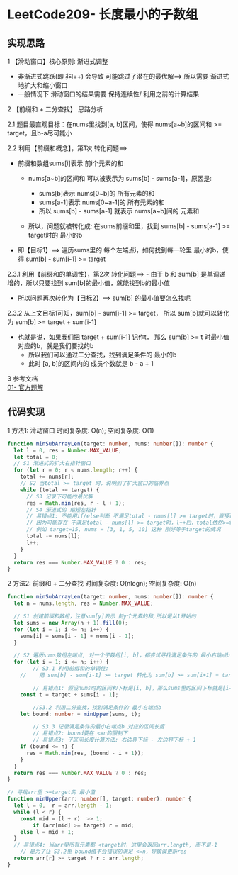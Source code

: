 # LeetCode209- 长度最小的子数组

## 实现思路

1 【滑动窗口】核心原则: 渐进式调整
  - 非渐进式跳跃(即 非l++) 会导致 可能跳过了潜在的最优解==> 所以需要 渐进式地扩大和缩小窗口
  - 一般情况下 滑动窗口的结果需要 保持连续性/ 利用之前的计算结果


2 【前缀和 + 二分查找】 思路分析

2.1 题目最直观目标：在nums里找到[a, b]区间，使得 nums[a~b]的区间和 >= target，且b-a尽可能小


2.2 利用【前缀和概念】，第1次 转化问题==>
  - 前缀和数组sums[i]表示 前i个元素的和
	- nums[a~b]的区间和 可以被表示为 sums[b] - sums[a-1]，原因是: 
	  - sums[b]表示    nums[0~b]的    所有元素的和
	  - sums[a-1]表示  nums[0~a-1]的  所有元素的和
	  - 所以 sums[b] - sums[a-1] 就表示 nums[a~b]间的 元素和

	- 所以，问题就被转化成: 在sums前缀和里，找到 sums[b] - sums[a-1] >= target时的 最小的b
  - 即【目标1】==> 遍历sums里的 每个左端点i，如何找到每一轮里 最小的b，使得 sum[b] - sum[i-1] >= target


2.3.1 利用【前缀和的单调性】，第2次 转化问题==> 
	- 由于 b 和 sum[b] 是单调递增的，所以只要找到 sum[b]的最小值，就能找到b的最小值
  - 所以问题再次转化为【目标2】==> sum[b] 的最小值要怎么找呢
  

2.3.2 从上文目标1可知，sum[b] - sum[i-1] >= target， 所以 sum[b]就可以转化为 sum[b] >= target + sum[i-1]
  - 也就是说，如果我们把 target + sum[i-1] 记作t， 那么 sum[b] >= t 时最小值对应的b，就是我们要找的b
	- 所以我们可以通过二分查找，找到满足条件的 最小的b
	- 此时 [a, b]的区间内的 成员个数就是 b - a + 1


3 参考文档 <br/>
[01- 官方题解](https://leetcode.cn/problems/minimum-size-subarray-sum/solutions/305704/chang-du-zui-xiao-de-zi-shu-zu-by-leetcode-solutio/)


## 代码实现

1 方法1: 滑动窗口  时间复杂度: O(n); 空间复杂度: O(1)

```ts
function minSubArrayLen(target: number, nums: number[]): number {
  let l = 0, res = Number.MAX_VALUE;
  let total = 0;
  // S1 渐进式的扩大右指针窗口
  for (let r = 0; r < nums.length; r++) {
    total += nums[r];
    // S2 当total >= target 时，说明到了扩大窗口的临界点
    while (total >= target) {
      // S3 记录下可能的最优解
      res = Math.min(res, r - l + 1);
      // S4 渐进式的 缩短左指针
      // 易错点1: 不能用if/else判断 不满足total - nums[l] >= target时，直接l=r+1
      // 因为可能存在 不满足total - nums[l] >= target时，l++后，total依然>=target的情况
      // 例如 target=15, nums = [3, 1, 5, 10] 这种 刚好等于target的情况
      total -= nums[l];
      l++;
    }
  }
  return res === Number.MAX_VALUE ? 0 : res;
}
```

2 方法2: 前缀和 + 二分查找 时间复杂度: O(nlogn); 空间复杂度: O(n)

```ts
function minSubArrayLen(target: number, nums: number[]): number {
  let n = nums.length, res = Number.MAX_VALUE;

  // S1 创建前缀和数组，注意sum[y]表示 前y个元素的和,所以是从1开始的
  let sums = new Array(n + 1).fill(0);
  for (let i = 1; i <= n; i++) {
    sums[i] = sums[i - 1] + nums[i - 1];
  }

  // S2 遍历sums数组左端点, 对一个子数组[i, b]，都尝试寻找满足条件的 最小右端点b + 记录可能最优解区间长度
  for (let i = 1; i <= n; i++) {
		// S3.1 利用前缀和的单调性:
    //    把 sum[b] - sum[i-1] >= target 转化为 sum[b] >= sum[i+1] + target (记作t)

		// 易错点1: 假设nums时的区间和下标是[i, b]，那么sums里的区间下标就是[i-1, b]
    const t = target + sums[i - 1];

		//S3.2 利用二分查找，找到满足条件的 最小右端点b
    let bound: number = minUpper(sums, t);

		// S3.3 记录满足条件的最小右端点b 对应的区间长度
		// 易错点2: bound要在 <=n的限制下
		// 易错点3: 子区间长度计算方法: 右边界下标 - 左边界下标 + 1
    if (bound <= n) {
      res = Math.min(res, (bound - i + 1));
    }
  }
  return res === Number.MAX_VALUE ? 0 : res;
}

// 寻找arr里 >=target的 最小值
function minUpper(arr: number[], target: number): number {
  let l = 0,  r = arr.length - 1;
  while (l < r) {
    const mid = (l + r)  >> 1;
		if (arr[mid] >= target) r = mid;
    else l = mid + 1;
  }
  // 易错点4: 当arr里所有元素都 <target时，这里会返回arr.length, 而不是-1
	// 是为了让 S3.2里 bound值不会错误的满足 <=n，导致误更新res
  return arr[r] >= target ? r : arr.length;
}
```